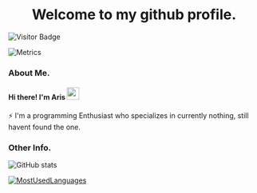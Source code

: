 <h1 align="center">Welcome to my github profile. </h1> 

![Visitor Badge](https://visitor-badge.laobi.icu/badge?page_id=antare74)

![Metrics](https://metrics.lecoq.io/antare74?template=classic&achievements=1&stackoverflow=1&introduction=1&base.indepth=false&base.hireable=false&achievements.threshold=C&achievements.secrets=true&achievements.display=compact&achievements.limit=0&introduction.title=true&stackoverflow.user=11778624&stackoverflow.sections=answers-top%2C%20questions-recent&stackoverflow.limit=2&stackoverflow.lines=3&stackoverflow.lines.snippet=2&config.timezone=Asia%2FJakarta)

### About Me.
#### Hi there! I'm Aris <img src="https://media.giphy.com/media/hvRJCLFzcasrR4ia7z/giphy.gif" width="25px" height="25px">
⚡ I'm a programming Enthusiast who specializes in currently nothing, still havent found the one.

### Other Info. 
![GitHub stats](https://github-readme-stats.vercel.app/api?username=Antare74)

[![MostUsedLanguages](https://github-readme-stats.vercel.app/api/top-langs/?username=mystique09&layout=compact&langs_count=20)](https://github.com/antare74/antare74)
